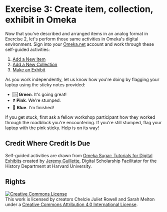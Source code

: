 # Exercise 3: Create item, collection, exhibit in Omeka

Now that you've described and arranged items in an analog format in Exercise 2, let's perform those same activities in Omeka's digital environment. Sign into your [Omeka.net](http://www.omeka.net) account and work through these self-guided activities:

1. [Add a New Item](https://jaguillette.github.io/omekaSugar/tutorial/items/2016/09/02/add-an-item.html)
2. [Add a New Collection](https://jaguillette.github.io/omekaSugar/tutorial/collections/2016/09/06/add-a-collection.html)
3. [Make an Exhibit](https://jaguillette.github.io/omekaSugar/tutorial/collections/2016/09/06/make-an-exhibit.html)

As you work independently, let us know how you're doing by flagging your laptop using the sticky notes provided:

- :cool: **Green**. It's going great!
- :question: **Pink**. We're stumped.
- :100: **Blue**. I'm finished!

If you get stuck, first ask a fellow workshop participant how they worked through the roadblock you're encountering. If you're still stumped, flag your laptop with the pink sticky. Help is on its way!

## Credit Where Credit Is Due

Self-guided activities are drawn from [Omeka Sugar: Tutorials for Digital Exhibits](https://jaguillette.github.io/omekaSugar) created by [Jeremy Guillette](https://history.fas.harvard.edu/people/jeremy-guillette), Digital Scholarship Facilitator for the History Department at Harvard University.

## Rights

<a rel="license" href="http://creativecommons.org/licenses/by/4.0/"><img alt="Creative Commons License" style="border-width:0" src="https://i.creativecommons.org/l/by/4.0/88x31.png" /></a><br />This work is licensed by creators Chelcie Juliet Rowell and Sarah Melton under a <a rel="license" href="http://creativecommons.org/licenses/by/4.0/">Creative Commons Attribution 4.0 International License</a>.
